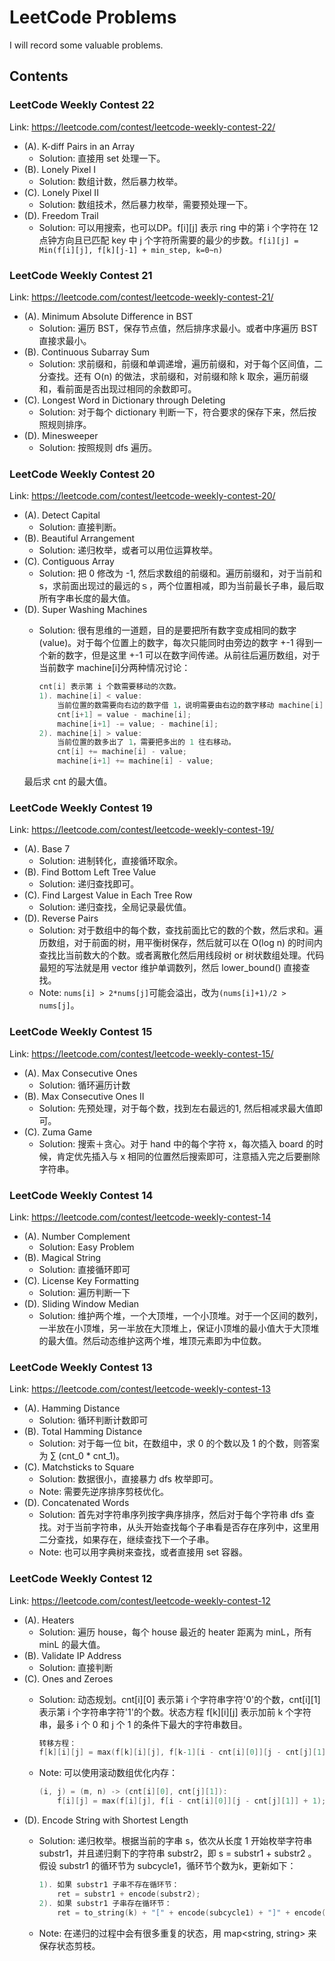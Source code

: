 # LeetCode Problems

I will record some valuable problems.

## Contents

### LeetCode Weekly Contest 22
Link: https://leetcode.com/contest/leetcode-weekly-contest-22/
- (A). K-diff Pairs in an Array
	- Solution: 直接用 set 处理一下。
- (B). Lonely Pixel I
	- Solution: 数组计数，然后暴力枚举。
- (C). Lonely Pixel II
	- Solution: 数组技术，然后暴力枚举，需要预处理一下。
- (D). Freedom Trail
	- Solution: 可以用搜索，也可以DP。f[i][j] 表示 ring 中的第 i 个字符在 12 点钟方向且已匹配 key 中 j 个字符所需要的最少的步数。``f[i][j] = Min(f[i][j], f[k][j-1] + min_step, k=0~n)``

### LeetCode Weekly Contest 21
Link: https://leetcode.com/contest/leetcode-weekly-contest-21/
- (A). Minimum Absolute Difference in BST
	- Solution: 遍历 BST，保存节点值，然后排序求最小。或者中序遍历 BST 直接求最小。
- (B). Continuous Subarray Sum
	- Solution: 求前缀和，前缀和单调递增，遍历前缀和，对于每个区间值，二分查找。还有 O(n) 的做法，求前缀和，对前缀和除 k 取余，遍历前缀和，看前面是否出现过相同的余数即可。
- (C). Longest Word in Dictionary through Deleting
	- Solution: 对于每个 dictionary 判断一下，符合要求的保存下来，然后按照规则排序。
- (D). Minesweeper
	- Solution: 按照规则 dfs 遍历。

### LeetCode Weekly Contest 20
Link: https://leetcode.com/contest/leetcode-weekly-contest-20/
- (A). Detect Capital
	- Solution: 直接判断。
- (B). Beautiful Arrangement
	- Solution: 递归枚举，或者可以用位运算枚举。
- (C). Contiguous Array
	- Solution: 把 0 修改为 -1, 然后求数组的前缀和。遍历前缀和，对于当前和 s，求前面出现过的最远的ｓ，两个位置相减，即为当前最长子串，最后取所有字串长度的最大值。
- (D). Super Washing Machines
	- Solution: 很有思维的一道题，目的是要把所有数字变成相同的数字(value)。对于每个位置上的数字，每次只能同时由旁边的数字 +-1 得到一个新的数字，但是这里 +-1 可以在数字间传递。从前往后遍历数组，对于当前数字 machine[i]分两种情况讨论：

		```c
		cnt[i] 表示第 i 个数需要移动的次数。
		1). machine[i] < value:
			当前位置的数需要向右边的数字借 1，说明需要由右边的数字移动 machine[i] - vaue 次.
			cnt[i+1] = value - machine[i];
			machine[i+1] -= value; - machine[i];
		2). machine[i] > value:
			当前位置的数多出了 1，需要把多出的 1 往右移动。
			cnt[i] += machine[i] - value;
			machine[i+1] += machine[i] - value;
		```	
	最后求 cnt 的最大值。

### LeetCode Weekly Contest 19
Link: https://leetcode.com/contest/leetcode-weekly-contest-19/
- (A). Base 7
	- Solution: 进制转化，直接循环取余。
- (B). Find Bottom Left Tree Value
	- Solution: 递归查找即可。
- (C). Find Largest Value in Each Tree Row
	- Solution: 递归查找，全局记录最优值。
- (D). Reverse Pairs
	- Solution: 对于数组中的每个数，查找前面比它的数的个数，然后求和。遍历数组，对于前面的树，用平衡树保存，然后就可以在 O(log n) 的时间内查找比当前数大的个数。或者离散化然后用线段树 or 树状数组处理。代码最短的写法就是用 vector 维护单调数列，然后 lower_bound() 直接查找。
	- Note: ``nums[i] > 2*nums[j]``可能会溢出，改为``(nums[i]+1)/2 > nums[j]``。

### LeetCode Weekly Contest 15
Link: https://leetcode.com/contest/leetcode-weekly-contest-15/
- (A). Max Consecutive Ones
	- Solution: 循环遍历计数
- (B). Max Consecutive Ones II
	- Solution: 先预处理，对于每个数，找到左右最远的1, 然后相减求最大值即可。
- (C). Zuma Game
	- Solution: 搜索＋贪心。对于 hand 中的每个字符 x，每次插入 board 的时候，肯定优先插入与 x 相同的位置然后搜索即可，注意插入完之后要删除字符串。

### LeetCode Weekly Contest 14
Link: https://leetcode.com/contest/leetcode-weekly-contest-14
- (A). Number Complement
	- Solution: Easy Problem
- (B). Magical String
	- Solution: 直接循环即可
- (C). License Key Formatting
	- Solution: 遍历判断一下
- (D). Sliding Window Median
	- Solution: 维护两个堆，一个大顶堆，一个小顶堆。对于一个区间的数列，一半放在小顶堆，另一半放在大顶堆上，保证小顶堆的最小值大于大顶堆的最大值。然后动态维护这两个堆，堆顶元素即为中位数。

### LeetCode Weekly Contest 13
Link: https://leetcode.com/contest/leetcode-weekly-contest-13
- (A). Hamming Distance
	- Solution: 循环判断计数即可
- (B). Total Hamming Distance
	- Solution: 对于每一位 bit，在数组中，求 0 的个数以及 1 的个数，则答案为 ∑ (cnt_0 * cnt_1)。
- (C). Matchsticks to Square
	- Solution: 数据很小，直接暴力 dfs 枚举即可。
	- Note: 需要先逆序排序剪枝优化。
- (D). Concatenated Words
	- Solution: 首先对字符串序列按字典序排序，然后对于每个字符串 dfs 查找。对于当前字符串，从头开始查找每个子串看是否存在序列中，这里用二分查找，如果存在，继续查找下一个子串。
	- Note: 也可以用字典树来查找，或者直接用 set 容器。

### LeetCode Weekly Contest 12
Link: https://leetcode.com/contest/leetcode-weekly-contest-12
- (A). Heaters
	- Solution: 遍历 house，每个 house 最近的 heater 距离为 minL，所有 minL 的最大值。
- (B). Validate IP Address
	- Solution: 直接判断
- (C). Ones and Zeroes 
	- Solution: 动态规划。cnt[i][0] 表示第 i 个字符串字符'0'的个数，cnt[i][1] 表示第 i 个字符串字符'1'的个数。状态方程 f[k][i][j] 表示加前 k 个字符串，最多 i 个 0 和 j 个 1 的条件下最大的字符串数目。

		```c
		转移方程：
		f[k][i][j] = max(f[k][i][j], f[k-1][i - cnt[i][0]][j - cnt[j][1]] + 1);
		```
	- Note: 可以使用滚动数组优化内存：

		```c
		(i, j) = (m, n) -> (cnt[i][0], cnt[j][1]):
			f[i][j] = max(f[i][j], f[i - cnt[i][0]][j - cnt[j][1]] + 1);
		```
- (D). Encode String with Shortest Length
	- Solution: 递归枚举。根据当前的字串 s，依次从长度 1 开始枚举字符串 substr1，并且递归剩下的字符串 substr2，即 s = substr1 + substr2 。假设 substr1 的循环节为 subcycle1，循环节个数为k，更新如下：

		```c
		1). 如果 substr1 子串不存在循环节：
			ret = substr1 + encode(substr2);
		2). 如果 substr1 子串存在循环节：
			ret = to_string(k) + "[" + encode(subcycle1) + "]" + encode(substr2);
		```	
	- Note: 在递归的过程中会有很多重复的状态，用 map<string, string> 来保存状态剪枝。

